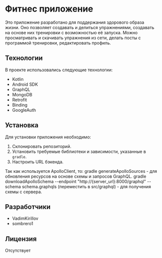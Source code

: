 
# Фитнес приложение
Это приложение разработано для поддержания здорового образа жизни. Оно позволяет создавать и делиться упражнениями, создавать на основе них тренировки с возможностью её запуска. Можно просматривать и скачивать упражнения из сети, делать посты с программой тренировки, редактировать профиль.

## Технологии

В проекте использовались следующие технологии:

- Kotlin
- Android SDK
- GraphQL
- MongoDB
- Retrofit
- Binding
- GoogleAuth

## Установка

Для установки приложения необходимо:

1. Склонировать репозиторий.
2. Установить требуемые библиотеки и зависимости, указанные в `gradle`.
3. Настроить URL бэкенда.

Так как используется ApolloClient, то:
gradle generateApolloSources - для обновления ресурсов на основе схемы и запросов GraphQL.
gradle downloadApolloSchema --endpoint "http://{server_url}:8000/graphql" --schema schema.graphqls (переместить в src/graphql)  - для получения схемы с сервера.


## Разработчики

- VadimKirillov 
- sombrero1 

## Лицензия

Отсутствует

